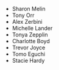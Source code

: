 
* Sharon Melin
* Tony Orr
* Alex Zerbini
* Michelle Lander
* Tonya Zepplin
* Charlotte Boyd
* Trevor Joyce
* Tomo Eguchi
* Stacie Hardy
